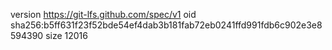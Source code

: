 version https://git-lfs.github.com/spec/v1
oid sha256:b5ff631f23f52bde54ef4dab3b181fab72eb0241ffd991fdb6c902e3e8594390
size 12016
